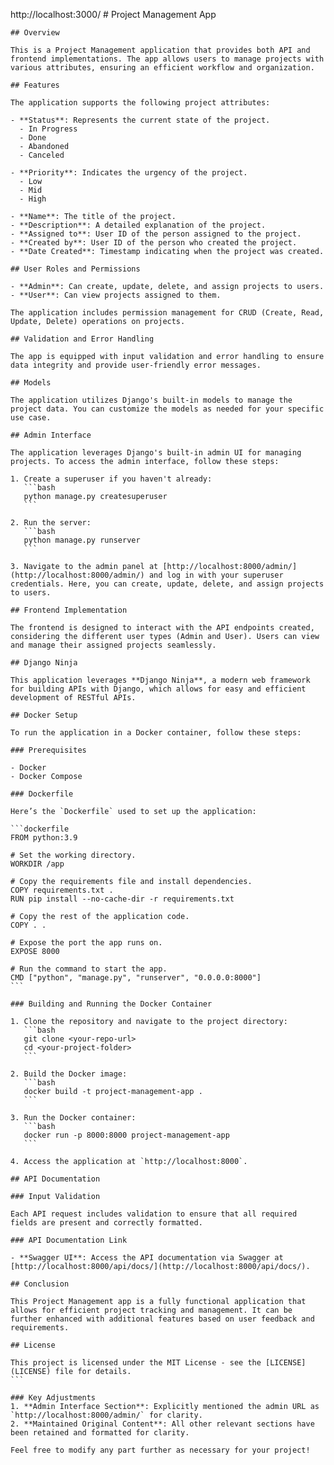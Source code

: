 
http://localhost:3000/
    # Project Management App
    
    ## Overview
    
    This is a Project Management application that provides both API and frontend implementations. The app allows users to manage projects with various attributes, ensuring an efficient workflow and organization.
    
    ## Features
    
    The application supports the following project attributes:
    
    - **Status**: Represents the current state of the project.
      - In Progress
      - Done
      - Abandoned
      - Canceled
    
    - **Priority**: Indicates the urgency of the project.
      - Low
      - Mid
      - High
    
    - **Name**: The title of the project.
    - **Description**: A detailed explanation of the project.
    - **Assigned to**: User ID of the person assigned to the project.
    - **Created by**: User ID of the person who created the project.
    - **Date Created**: Timestamp indicating when the project was created.
    
    ## User Roles and Permissions
    
    - **Admin**: Can create, update, delete, and assign projects to users.
    - **User**: Can view projects assigned to them.
    
    The application includes permission management for CRUD (Create, Read, Update, Delete) operations on projects.
    
    ## Validation and Error Handling
    
    The app is equipped with input validation and error handling to ensure data integrity and provide user-friendly error messages.
    
    ## Models
    
    The application utilizes Django's built-in models to manage the project data. You can customize the models as needed for your specific use case.
    
    ## Admin Interface
    
    The application leverages Django's built-in admin UI for managing projects. To access the admin interface, follow these steps:
    
    1. Create a superuser if you haven't already:
       ```bash
       python manage.py createsuperuser
       ```
    
    2. Run the server:
       ```bash
       python manage.py runserver
       ```
    
    3. Navigate to the admin panel at [http://localhost:8000/admin/](http://localhost:8000/admin/) and log in with your superuser credentials. Here, you can create, update, delete, and assign projects to users.
    
    ## Frontend Implementation
    
    The frontend is designed to interact with the API endpoints created, considering the different user types (Admin and User). Users can view and manage their assigned projects seamlessly.
    
    ## Django Ninja
    
    This application leverages **Django Ninja**, a modern web framework for building APIs with Django, which allows for easy and efficient development of RESTful APIs.
    
    ## Docker Setup
    
    To run the application in a Docker container, follow these steps:
    
    ### Prerequisites
    
    - Docker
    - Docker Compose
    
    ### Dockerfile
    
    Here’s the `Dockerfile` used to set up the application:
    
    ```dockerfile
    FROM python:3.9
    
    # Set the working directory.
    WORKDIR /app
    
    # Copy the requirements file and install dependencies.
    COPY requirements.txt .
    RUN pip install --no-cache-dir -r requirements.txt
    
    # Copy the rest of the application code.
    COPY . .
    
    # Expose the port the app runs on.
    EXPOSE 8000
    
    # Run the command to start the app.
    CMD ["python", "manage.py", "runserver", "0.0.0.0:8000"]
    ```
    
    ### Building and Running the Docker Container
    
    1. Clone the repository and navigate to the project directory:
       ```bash
       git clone <your-repo-url>
       cd <your-project-folder>
       ```
    
    2. Build the Docker image:
       ```bash
       docker build -t project-management-app .
       ```
    
    3. Run the Docker container:
       ```bash
       docker run -p 8000:8000 project-management-app
       ```
    
    4. Access the application at `http://localhost:8000`.
    
    ## API Documentation

    ### Input Validation
    
    Each API request includes validation to ensure that all required fields are present and correctly formatted.
    
    ### API Documentation Link
    
    - **Swagger UI**: Access the API documentation via Swagger at [http://localhost:8000/api/docs/](http://localhost:8000/api/docs/).
    
    ## Conclusion
    
    This Project Management app is a fully functional application that allows for efficient project tracking and management. It can be further enhanced with additional features based on user feedback and requirements.
    
    ## License
    
    This project is licensed under the MIT License - see the [LICENSE](LICENSE) file for details.
    ```
    
    ### Key Adjustments
    1. **Admin Interface Section**: Explicitly mentioned the admin URL as `http://localhost:8000/admin/` for clarity.
    2. **Maintained Original Content**: All other relevant sections have been retained and formatted for clarity.
    
    Feel free to modify any part further as necessary for your project!